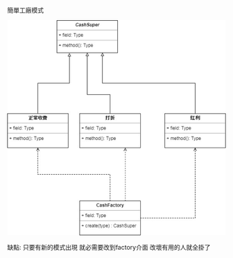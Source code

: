 簡單工廠模式

![image](https://github.com/escc1122/design-pattern/blob/master/new/simple_factory/simple_factory.jpg)



缺點:
只要有新的模式出現 就必需要改到factory介面 改壞有用的人就全掛了
